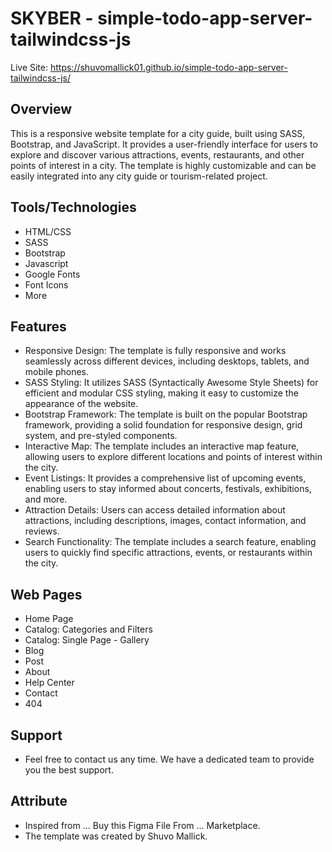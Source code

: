# SKYBER - simple-todo-app-server-tailwindcss-js

Live Site: https://shuvomallick01.github.io/simple-todo-app-server-tailwindcss-js/

## Overview

This is a responsive website template for a city guide, built using SASS, Bootstrap, and JavaScript. It provides a user-friendly interface for users to explore and discover various attractions, events, restaurants, and other points of interest in a city. The template is highly customizable and can be easily integrated into any city guide or tourism-related project.

## Tools/Technologies

- HTML/CSS
- SASS
- Bootstrap
- Javascript
- Google Fonts
- Font Icons
- More

## Features

- Responsive Design: The template is fully responsive and works seamlessly across different devices, including desktops, tablets, and mobile phones.
- SASS Styling: It utilizes SASS (Syntactically Awesome Style Sheets) for efficient and modular CSS styling, making it easy to customize the appearance of the website.
- Bootstrap Framework: The template is built on the popular Bootstrap framework, providing a solid foundation for responsive design, grid system, and pre-styled components.
- Interactive Map: The template includes an interactive map feature, allowing users to explore different locations and points of interest within the city.
- Event Listings: It provides a comprehensive list of upcoming events, enabling users to stay informed about concerts, festivals, exhibitions, and more.
- Attraction Details: Users can access detailed information about attractions, including descriptions, images, contact information, and reviews.
- Search Functionality: The template includes a search feature, enabling users to quickly find specific attractions, events, or restaurants within the city.

## Web Pages

- Home Page
- Catalog: Categories and Filters
- Catalog: Single Page - Gallery
- Blog
- Post
- About
- Help Center
- Contact
- 404

## Support

- Feel free to contact us any time. We have a dedicated team to provide you the best support.

## Attribute

- Inspired from ... Buy this Figma File From ... Marketplace.
- The template was created by Shuvo Mallick.
